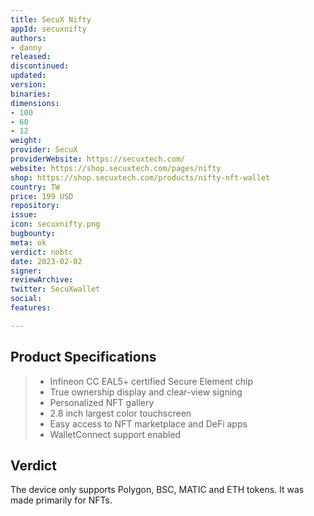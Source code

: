 ```yaml
---
title: SecuX Nifty
appId: secuxnifty
authors:
- danny
released: 
discontinued: 
updated: 
version: 
binaries: 
dimensions:
- 100
- 60
- 12
weight: 
provider: SecuX
providerWebsite: https://secuxtech.com/
website: https://shop.secuxtech.com/pages/nifty
shop: https://shop.secuxtech.com/products/nifty-nft-wallet
country: TW
price: 199 USD
repository: 
issue: 
icon: secuxnifty.png
bugbounty: 
meta: ok
verdict: nobtc
date: 2023-02-02
signer: 
reviewArchive: 
twitter: SecuXwallet
social: 
features: 

---
```


## Product Specifications

> - Infineon CC EAL5+ certified Secure Element chip
> - True ownership display and clear-view signing
> - Personalized NFT gallery
> - 2.8 inch largest color touchscreen
> - Easy access to NFT marketplace and DeFi apps
> - WalletConnect support enabled

## Verdict 

The device only supports Polygon, BSC, MATIC and ETH tokens. It was made primarily for NFTs.
